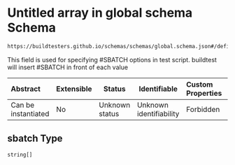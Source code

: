 # Untitled array in global schema Schema

```txt
https://buildtesters.github.io/schemas/schemas/global.schema.json#/definitions/sbatch
```

This field is used for specifying #SBATCH options in test script. buildtest will insert #SBATCH in front of each value


| Abstract            | Extensible | Status         | Identifiable            | Custom Properties | Additional Properties | Access Restrictions | Defined In                                                               |
| :------------------ | ---------- | -------------- | ----------------------- | :---------------- | --------------------- | ------------------- | ------------------------------------------------------------------------ |
| Can be instantiated | No         | Unknown status | Unknown identifiability | Forbidden         | Allowed               | none                | [global.schema.json\*](../out/global.schema.json "open original schema") |

## sbatch Type

`string[]`
